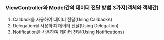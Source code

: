 ### ViewController와 Model간의 데이터 전달 방법 3가지(객체와 객체간)

1. Callback을 사용하여 데이터 전달(Using Callbacks)
2. Delegation을 사용하여 데이터 전달(Using Delegation)
3. Notification을 사용하여 데이터 전달(Using Notifications)


